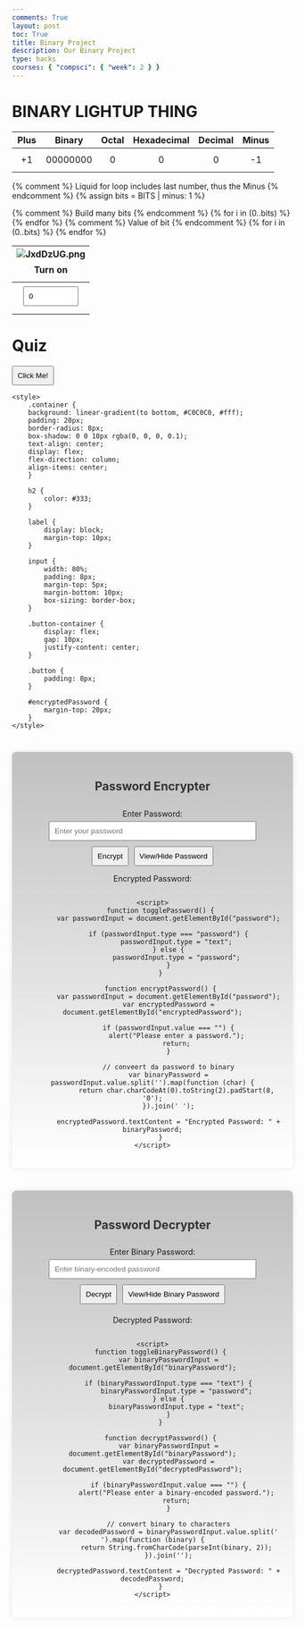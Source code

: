 ```yaml
---
comments: True
layout: post
toc: True
title: Binary Project
description: Our Binary Project
type: hacks
courses: { "compsci": { "week": 2 } }
---
```

# BINARY LIGHTUP THING
<style>
    td {
        text-align: center;
        vertical-align: middle;
    }
</style>

<table>
    <thead>
        <tr class="header" id="table">
            <th>Plus</th>
            <th>Binary</th>
            <th>Octal</th>
            <th>Hexadecimal</th>
            <th>Decimal</th>
            <th>Minus</th>
        </tr>
    </thead>
    <tbody>
        <tr>
            <td><div class="button" id="add1" onclick="add(1)">+1</div></td>
            <td id="binary">00000000</td>
            <td id="octal">0</td>
            <td id="hexadecimal">0</td>
            <td id="decimal">0</td>
            <td><div class="button" id="sub1" onclick="add(-1)">-1</div></td>
        </tr>
    </tbody>
</table>

{% comment %}
Liquid for loop includes last number, thus the Minus
{% endcomment %}
{% assign bits = BITS | minus: 1 %} 

<table>
    <thead>
        <tr>
            {% comment %}
            Build many bits
            {% endcomment %}
            {% for i in (0..bits) %}
            <th><img src="https://iili.io/JxdDzUG.png" alt="JxdDzUG.png">
                <div class="button" id="butt{{ i }}" onclick="javascript:toggleBit({{ i }})">Turn on</div>
            </th>
            {% endfor %}
        </tr>
    </thead>
    <tbody>
        <tr>
            {% comment %}
            Value of bit
            {% endcomment %}
            {% for i in (0..bits) %}
            <td><input type='text' id="digit{{ i }}" Value="0" size="1" readonly></td>
            {% endfor %}
        </tr>
    </tbody>
</table>

<script>
    const BITS = {{ BITS }};
    const MAX = 2 ** BITS - 1;
    const MSG_ON = "Turn on";
    const IMAGE_ON = "{{site.baseurl}}/images/bulb_on.png";
    const MSG_OFF = "Turn off";
    const IMAGE_OFF = "{{site.baseurl}}/images/bulb_off.png"

    // return string with current value of each bit
    function getBits() {
        let bits = "";
        for(let i = 0; i < BITS; i++) {
            bits = bits + document.getElementById('digit' + i).value;
        }
        return bits;
    }
    // setter for Document Object Model (DOM) values
    function setConversions(binary) {
        document.getElementById('binary').innerHTML = binary;
        // Octal conversion
        document.getElementById('octal').innerHTML = parseInt(binary, 2).toString(8);
        // Hexadecimal conversion
        document.getElementById('hexadecimal').innerHTML = parseInt(binary, 2).toString(16);
        // Decimal conversion
        document.getElementById('decimal').innerHTML = parseInt(binary, 2).toString();
    }
    // convert decimal to base 2 using modulo with divide method
    function decimal_2_base(decimal, base) {
        let conversion = "";
        // loop to convert to base
        do {
            let digit = decimal % base;           // obtain right most digit
            conversion = "" + digit + conversion; // what does this do? inserts digit to front of string
            decimal = ~~(decimal / base);         // what does this do? divides by base what is ~~? force whole number
        } while (decimal > 0);                    // why while at the end? 0 pads front of binary number
            // loop to pad with zeros
            if (base === 2) {                     // only pad for binary conversions
                for (let i = 0; conversion.length < BITS; i++) {
                    conversion = "0" + conversion;
            }
        }
        return conversion;
    }
    // toggle selected bit and recalculate
    function toggleBit(i) {
        //alert("Digit action: " + i );
        const dig = document.getElementById('digit' + i);
        const image = document.getElementById('bulb' + i);
        const butt = document.getElementById('butt' + i);
        // Change digit and visual
        if (image.src.match(IMAGE_ON)) {
            dig.value = 0;
            image.src = IMAGE_OFF;
            butt.innerHTML = MSG_ON;
        } else {
            dig.value = 1;
            image.src = IMAGE_ON;
            butt.innerHTML = MSG_OFF;
        }
        // Binary numbers
        const binary = getBits();
        setConversions(binary);
    }
    // add is positive integer, subtract is negative integer
    function add(n) {
        let binary = getBits();
        // convert to decimal and do math
        let decimal = parseInt(binary, 2);
        if (n > 0) {  // PLUS
            decimal = MAX === decimal ? 0 : decimal += n; // OVERFLOW or PLUS
        } else  {     // MINUS
            decimal = 0 === decimal ? MAX : decimal += n; // OVERFLOW or MINUS
        }
        // convert the result back to binary
        binary = decimal_2_base(decimal, 2);
        // update conversions
        setConversions(binary);
        // update bits
        for (let i = 0; i < binary.length; i++) {
            let digit = binary.substr(i, 1);
            document.getElementById('digit' + i).value = digit;
            if (digit === "1") {
                document.getElementById('bulb' + i).src = IMAGE_ON;
                document.getElementById('butt' + i).innerHTML = MSG_OFF;
            } else {
                document.getElementById('bulb' + i).src = IMAGE_OFF;
                document.getElementById('butt' + i).innerHTML = MSG_ON;
            }
        }
    }
</script>

# Quiz

<button class="button" type="button">Click Me!</button>

<head>
    <meta charset="UTF-8">
    <meta name="viewport" content="width=device-width, initial-scale=1.0">

    <style>
        .container {
        background: linear-gradient(to bottom, #C0C0C0, #fff);
        padding: 20px;
        border-radius: 8px;
        box-shadow: 0 0 10px rgba(0, 0, 0, 0.1);
        text-align: center;
        display: flex;
        flex-direction: column;
        align-items: center;
        }

        h2 {
            color: #333;
        }

        label {
            display: block;
            margin-top: 10px;
        }

        input {
            width: 80%;
            padding: 8px;
            margin-top: 5px;
            margin-bottom: 10px;
            box-sizing: border-box;
        }

        .button-container {
            display: flex;
            gap: 10px;
            justify-content: center;
        }

        .button {
            padding: 8px;
        }

        #encryptedPassword {
            margin-top: 20px;
        }
    </style>

</head>
<body>

<div class="container">
    <h2>Password Encrypter</h2>
    <label for="password">Enter Password:</label>
    <input type="password" id="password" placeholder="Enter your password">
    <div class="button-container">
        <button class="button" onclick="encryptPassword()">Encrypt</button>
        <button class="button" onclick="togglePassword()">View/Hide Password</button>
    </div>
    <p id="encryptedPassword">Encrypted Password: </p>

    <script>
        function togglePassword() {
            var passwordInput = document.getElementById("password");

            if (passwordInput.type === "password") {
                passwordInput.type = "text";
            } else {
                passwordInput.type = "password";
            }
        }

        function encryptPassword() {
            var passwordInput = document.getElementById("password");
            var encryptedPassword = document.getElementById("encryptedPassword");

            if (passwordInput.value === "") {
                alert("Please enter a password.");
                return;
            }

            // conveert da password to binary
            var binaryPassword = passwordInput.value.split('').map(function (char) {
                return char.charCodeAt(0).toString(2).padStart(8, '0');
            }).join(' ');

            encryptedPassword.textContent = "Encrypted Password: " + binaryPassword;
        }
    </script>

</div>

</body>

<style>
        .container {
        background: linear-gradient(to bottom, #C0C0C0, #fff);
        padding: 20px;
        border-radius: 8px;
        box-shadow: 0 0 10px rgba(0, 0, 0, 0.1);
        text-align: center;
        display: flex;
        flex-direction: column;
        align-items: center;
        margin-top: 40px;
        }

        h2 {
            color: #333;
        }

        label {
            display: block;
            margin-top: 10px;
        }

        input {
            width: 80%;
            padding: 8px;
            margin-top: 5px;
            margin-bottom: 10px;
            box-sizing: border-box;
        }

        .button-container {
            display: flex;
            gap: 10px;
            justify-content: center;
        }

        .button {
            padding: 8px;
        }

        #decryptedPassword {
            margin-top: 20px;
        }
    </style>

<body>

<div class="container">
    <h2>Password Decrypter</h2>
    <label for="binaryPassword">Enter Binary Password:</label>
    <input type="password" id="binaryPassword" placeholder="Enter binary-encoded password">
    <div class="button-container">
        <button class="button" onclick="decryptPassword()">Decrypt</button>
        <button class="button" onclick="toggleBinaryPassword()">View/Hide Binary Password</button>
    </div>
    <p id="decryptedPassword">Decrypted Password: </p>

    <script>
        function toggleBinaryPassword() {
            var binaryPasswordInput = document.getElementById("binaryPassword");

            if (binaryPasswordInput.type === "text") {
                binaryPasswordInput.type = "password";
            } else {
                binaryPasswordInput.type = "text";
            }
        }

        function decryptPassword() {
            var binaryPasswordInput = document.getElementById("binaryPassword");
            var decryptedPassword = document.getElementById("decryptedPassword");

            if (binaryPasswordInput.value === "") {
                alert("Please enter a binary-encoded password.");
                return;
            }

            // convert binary to characters
            var decodedPassword = binaryPasswordInput.value.split(' ').map(function (binary) {
                return String.fromCharCode(parseInt(binary, 2));
            }).join('');

            decryptedPassword.textContent = "Decrypted Password: " + decodedPassword;
        }
    </script>

</div>

</body>



<html>
<head>
    <title>Logic Gate Calculator</title>
    <script>
        function calculateGate() {
            var input1 = document.getElementById('input1').value;
            var input2 = document.getElementById('input2').value;
            var gate = document.getElementById('gate').value;

            var result = document.getElementById('result');

            if (gate === 'and') {
                if (input1 === '1' && input2 === '1') {
                    result.innerHTML = "AND Gate Output: 1";
                } else {
                    result.innerHTML = "AND Gate Output: 0";
                }
            } else if (gate === 'or') {
                if (input1 === '1' || input2 === '1') {
                    result.innerHTML = "OR Gate Output: 1";
                } else {
                    result.innerHTML = "OR Gate Output: 0";
                }
            } else if (gate === 'xor') {
                if (input1 !== input2) {
                    result.innerHTML = "XOR Gate Output: 1";
                } else {
                    result.innerHTML = "XOR Gate Output: 0";
                }
            } else if (gate === 'nand') {
                if (!(input1 === '1' && input2 === '1')) {
                    result.innerHTML = "NAND Gate Output: 1";
                } else {
                    result.innerHTML = "NAND Gate Output: 0";
                }
            } else if (gate === 'nor') {
                if (!(input1 === '1' || input2 === '1')) {
                    result.innerHTML = "NOR Gate Output: 1";
                } else {
                    result.innerHTML = "NOR Gate Output: 0";
                }
            } else if (gate === 'xnor') {
                if (input1 === input2) {
                    result.innerHTML = "XNOR Gate Output: 1";
                } else {
                    result.innerHTML = "XNOR Gate Output: 0";
                }
            }
        }

        function setChoice(value, setId) {
            document.getElementById(setId).value = value;
        }

        function setGate(gateType) {
            document.getElementById('gate').value = gateType;
        }
    </script>
</head>
<body>
    <h1>Logic Gate Calculator</h1>
    <div>
        <h2>Set 1</h2>
        <button onclick="setChoice('1', 'input1')">1</button>
        <button onclick="setChoice('0', 'input1')">0</button>
        <input type="hidden" id="input1">
    </div>
    <div>
        <h2>Set 2</h2>
        <button onclick="setChoice('1', 'input2')">1</button>
        <button onclick="setChoice('0', 'input2')">0</button>
        <input type="hidden" id="input2">
    </div>
    <div>
        <h2>Select Gate</h2>
        <button onclick="setGate('and')">AND</button>
        <button onclick="setGate('or')">OR</button>
        <button onclick="setGate('xor')">XOR</button>
        <button onclick="setGate('nand')">NAND</button>
        <button onclick="setGate('nor')">NOR</button>
        <button onclick="setGate('xnor')">XNOR</button>
    </div>
    <br>
    <button onclick="calculateGate()">Calculate</button>
    <div id="result"></div>
    <input type="hidden" id="gate">
</body>
</html>



# LIGHTBULBS
<!DOCTYPE html>
<html lang="en">
<head>
    <meta charset="UTF-8">
    <meta name="viewport" content="width=device-width, initial-scale=1.0">
    <title>Light Bulb Simulator</title>
    <style>
        #lightbulb {
            width: 100px;
            height: 150px;
            background-image: url('lightbulb.png'); /* Replace with your lightbulb image file */
            background-size: cover;
            margin: 20px;
        }
        button {
            margin: 10px;
            padding: 10px;
            font-size: 16px;
        }
    </style>
<!DOCTYPE html>
<html lang="en">
<head>
    <meta charset="UTF-8">
    <meta name="viewport" content="width=device-width, initial-scale=1.0">
    <title>Light Bulb Simulator</title>
    <style>
        #lightbulb {
            width: 100px;
            height: 150px;
            background: url('lightbulb.png') no-repeat center center; /* Replace with your lightbulb image file */
            background-size: contain;
            margin: 20px;
        }
        button {
            margin: 10px;
            padding: 10px;
            font-size: 16px;
        }
    </style>
</head>
<body>

<div id="lightbulb"></div>

<button onclick="incrementState()">+1</button>
<button onclick="decrementState()">-1</button>
<button onclick="turnOn()">Turn On</button>
<button onclick="turnOff()">Turn Off</button>

<script>
    let lightbulbState = 0;  // 0 for Off, 1 for On
    const lightbulb = document.getElementById('lightbulb');

    function updateLightbulb() {
        if (lightbulbState === 1) {
            lightbulb.style.background = "url('lightbulb.png') no-repeat center center";  // Replace with your lightbulb image file
        } else {
            lightbulb.style.background = "none";
        }
    }

    function incrementState() {
        lightbulbState += 1;
        updateLightbulb();
    }

    function decrementState() {
        if (lightbulbState > 0) {
            lightbulbState -= 1;
            updateLightbulb();
        }
    }

    function turnOn() {
        lightbulbState = 1;
        updateLightbulb();
    }

    function turnOff() {
        lightbulbState = 0;
        updateLightbulb();
    }
</script>

</body>
</html>

